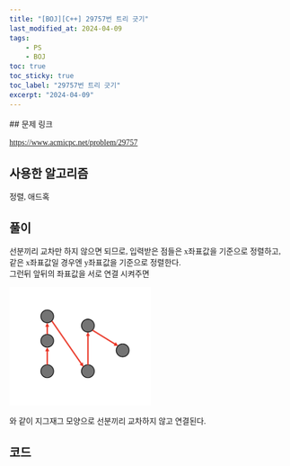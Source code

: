 ```yaml
---
title: "[BOJ][C++] 29757번 트리 긋기"
last_modified_at: 2024-04-09
tags:
    - PS
    - BOJ
toc: true
toc_sticky: true
toc_label: "29757번 트리 긋기"
excerpt: "2024-04-09"
---
```


<style>
  .font-style {
    font-family: "TheJamsil5Bold";
    font-style: normal;
    font-size: 1em;
    font-weight: 100;
  }
</style>
<p style="font-size:1.2em"> </p>
## 문제 링크

[<span class="font-style">https://www.acmicpc.net/problem/29757</span>](https://www.acmicpc.net/problem/29757)

## 사용한 알고리즘

<p class="font-style"> 정렬, 애드혹 </p>

## 풀이

<p class="font-style"> 선분끼리 교차만 하지 않으면 되므로, 입력받은 점들은 x좌표값을 기준으로 정렬하고, <br>같은 x좌표값일 경우엔 y좌표값을 기준으로 정렬한다. <br> 그런뒤 앞뒤의 좌표값을 서로 연결 시켜주면</p>

<img src="../assets/img/BOJ_29757_img1.png" width="50%" height="auto">

<p class="font-style"> 와 같이 지그재그 모양으로 선분끼리 교차하지 않고 연결된다.</p>

## 코드

<div class="my-gist">
  <script src="https://gist.github.com/nanowater/751ac94fc75a82e4bf86755d1cacc688.js"></script>
</div>
